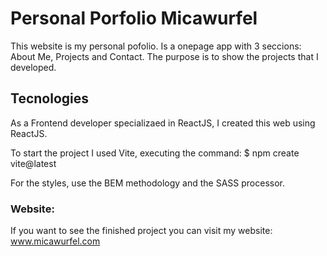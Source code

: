 # Personal Porfolio Micawurfel

This website is my personal pofolio. Is a onepage app with 3 seccions: About Me, Projects and Contact. The purpose is to show the projects that I developed.

## Tecnologies 

As a Frontend developer specializaed in ReactJS, I created this web using ReactJS. 

To start the project I used Vite, executing the command: $ npm create vite@latest

For the styles, use the BEM methodology and the SASS processor.

### Website: 

If you want to see the finished project you can visit my website: www.micawurfel.com